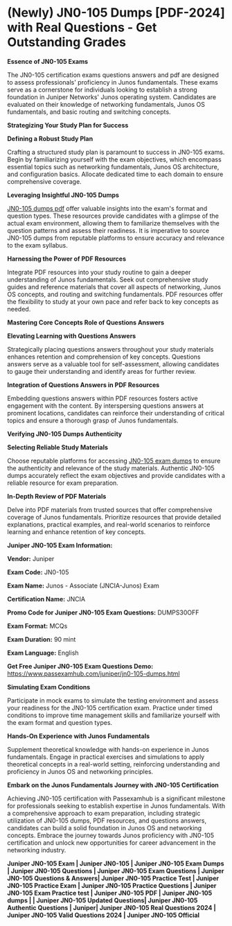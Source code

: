  **<h1>(Newly) JN0-105 Dumps [PDF-2024] with Real Questions - Get Outstanding Grades</h1>**

**Essence of JN0-105 Exams**

The JN0-105 certification exams questions answers and pdf are designed to assess professionals' proficiency in Junos fundamentals. These exams serve as a cornerstone for individuals looking to establish a strong foundation in Juniper Networks' Junos operating system. Candidates are evaluated on their knowledge of networking fundamentals, Junos OS fundamentals, and basic routing and switching concepts.

**Strategizing Your Study Plan for Success**

**Defining a Robust Study Plan**

Crafting a structured study plan is paramount to success in JN0-105 exams. Begin by familiarizing yourself with the exam objectives, which encompass essential topics such as networking fundamentals, Junos OS architecture, and configuration basics. Allocate dedicated time to each domain to ensure comprehensive coverage.

**Leveraging Insightful JN0-105 Dumps**

[JN0-105 dumps pdf](https://www.passexamhub.com/juniper/jn0-105-dumps.html) offer valuable insights into the exam's format and question types. These resources provide candidates with a glimpse of the actual exam environment, allowing them to familiarize themselves with the question patterns and assess their readiness. It is imperative to source JN0-105 dumps from reputable platforms to ensure accuracy and relevance to the exam syllabus.

**Harnessing the Power of PDF Resources**

Integrate PDF resources into your study routine to gain a deeper understanding of Junos fundamentals. Seek out comprehensive study guides and reference materials that cover all aspects of networking, Junos OS concepts, and routing and switching fundamentals. PDF resources offer the flexibility to study at your own pace and refer back to key concepts as needed.

**Mastering Core Concepts Role of Questions Answers**

**Elevating Learning with Questions Answers**

Strategically placing questions answers throughout your study materials enhances retention and comprehension of key concepts. Questions answers serve as a valuable tool for self-assessment, allowing candidates to gauge their understanding and identify areas for further review.

**Integration of Questions Answers in PDF Resources**

Embedding questions answers within PDF resources fosters active engagement with the content. By interspersing questions answers at prominent locations, candidates can reinforce their understanding of critical topics and ensure a thorough grasp of Junos fundamentals.

**Verifying JN0-105 Dumps Authenticity**

**Selecting Reliable Study Materials**

Choose reputable platforms for accessing [JN0-105 exam dumps](https://www.passexamhub.com/juniper/jn0-105-dumps.html) to ensure the authenticity and relevance of the study materials. Authentic JN0-105 dumps accurately reflect the exam objectives and provide candidates with a reliable resource for exam preparation.

**In-Depth Review of PDF Materials**

Delve into PDF materials from trusted sources that offer comprehensive coverage of Junos fundamentals. Prioritize resources that provide detailed explanations, practical examples, and real-world scenarios to reinforce learning and enhance retention of key concepts.

**Juniper JN0-105 Exam Information:**

**Vendor:** Juniper

**Exam Code:** JN0-105

**Exam Name:** Junos - Associate (JNCIA-Junos) Exam

**Certification Name:** JNCIA

**Promo Code for Juniper JN0-105 Exam Questions:** DUMPS30OFF

**Exam Format:** MCQs

**Exam Duration:** 90 mint

**Exam Language:** English

**Get Free Juniper JN0-105 Exam Questions Demo:** https://www.passexamhub.com/juniper/jn0-105-dumps.html

**Simulating Exam Conditions**

Participate in mock exams to simulate the testing environment and assess your readiness for the JN0-105 certification exam. Practice under timed conditions to improve time management skills and familiarize yourself with the exam format and question types.

**Hands-On Experience with Junos Fundamentals**

Supplement theoretical knowledge with hands-on experience in Junos fundamentals. Engage in practical exercises and simulations to apply theoretical concepts in a real-world setting, reinforcing understanding and proficiency in Junos OS and networking principles.

**Embark on the Junos Fundamentals Journey with JN0-105 Certification**

Achieving JN0-105 certification with Passexamhub is a significant milestone for professionals seeking to establish expertise in Junos fundamentals. With a comprehensive approach to exam preparation, including strategic utilization of JN0-105 dumps, PDF resources, and questions answers, candidates can build a solid foundation in Junos OS and networking concepts. Embrace the journey towards Junos proficiency with JN0-105 certification and unlock new opportunities for career advancement in the networking industry.

**Juniper JN0-105 Exam | Juniper JN0-105 | Juniper JN0-105 Exam Dumps | Juniper JN0-105 Questions | Juniper JN0-105 Exam Questions | Juniper JN0-105 Questions & Answers| Juniper JN0-105 Practice Test | Juniper JN0-105 Practice Exam | Juniper JN0-105 Practice Questions | Juniper JN0-105 Exam Practice test | Juniper JN0-105 PDF | Juniper JN0-105 dumps | | Juniper JN0-105 Updated Questions| Juniper JN0-105 Authentic Questions | Juniper| Juniper JN0-105 Real Questions 2024 | Juniper JN0-105 Valid Questions 2024 | Juniper JN0-105 Official**
